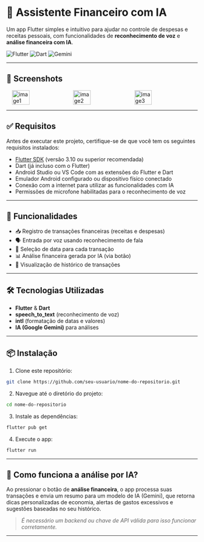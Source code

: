 # 💸 Assistente Financeiro com IA

Um app Flutter simples e intuitivo para ajudar no controle de despesas e receitas pessoais, com funcionalidades de **reconhecimento de voz** e **análise financeira com IA**.

![Flutter](https://img.shields.io/badge/Flutter-02569B?style=for-the-badge&logo=flutter&logoColor=white)
![Dart](https://img.shields.io/badge/Dart-0175C2?style=for-the-badge&logo=dart&logoColor=white)
![Gemini](https://img.shields.io/badge/Google-Gemini-yellow?style=for-the-badge&logo=google)

---

## 📱 Screenshots

<div style="display: flex; gap: 10px; justify-content: center; flex-wrap: wrap;">
  <img src="https://github.com/user-attachments/assets/d5cff8ac-b38b-4f55-baf9-24c06fb2d9ec" alt="image1" width="30%" />
  <img src="https://github.com/user-attachments/assets/938b2050-c93c-445d-a51e-a978c28ebf7b" alt="image2" width="30%" />
  <img src="https://github.com/user-attachments/assets/e55c1dc3-4b49-4e1c-b470-21187ac336da" alt="image3" width="30%" />
</div>

---

## ✅ Requisitos

Antes de executar este projeto, certifique-se de que você tem os seguintes requisitos instalados:

- [Flutter SDK](https://flutter.dev/docs/get-started/install) (versão 3.10 ou superior recomendada)
- Dart (já incluso com o Flutter)
- Android Studio ou VS Code com as extensões do Flutter e Dart
- Emulador Android configurado ou dispositivo físico conectado
- Conexão com a internet para utilizar as funcionalidades com IA
- Permissões de microfone habilitadas para o reconhecimento de voz

---

## 🚀 Funcionalidades

- 📥 Registro de transações financeiras (receitas e despesas)
- 🗣️ Entrada por voz usando reconhecimento de fala
- 📅 Seleção de data para cada transação
- 📊 Análise financeira gerada por IA (via botão)
- 🧾 Visualização de histórico de transações

---

## 🛠️ Tecnologias Utilizadas

- **Flutter** & **Dart**
- **speech_to_text** (reconhecimento de voz)
- **intl** (formatação de datas e valores)
- **IA (Google Gemini)** para análises

---

## 📦 Instalação

1. Clone este repositório:
```bash
git clone https://github.com/seu-usuario/nome-do-repositorio.git
```

2. Navegue até o diretório do projeto:
```bash
cd nome-do-repositorio
```

3. Instale as dependências:
```bash
flutter pub get
```

4. Execute o app:
```bash
flutter run
```

---

## 🧠 Como funciona a análise por IA?

Ao pressionar o botão de **análise financeira**, o app processa suas transações e envia um resumo para um modelo de IA (Gemini), que retorna dicas personalizadas de economia, alertas de gastos excessivos e sugestões baseadas no seu histórico.

> *É necessário um backend ou chave de API válida para isso funcionar corretamente.*
---
